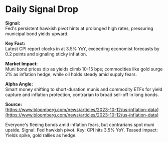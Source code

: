 # Daily Signal Drop

**Signal:**  
Fed's persistent hawkish pivot hints at prolonged high rates, pressuring municipal bond yields upward.

**Key Fact:**  
Latest CPI report clocks in at 3.5% YoY, exceeding economist forecasts by 0.2 points and signaling sticky inflation.

**Market Impact:**  
Muni bond prices dip as yields climb 10-15 bps; commodities like gold surge 2% as inflation hedge, while oil holds steady amid supply fears.

**Alpha Angle:**  
Smart money shifting to short-duration munis and commodity ETFs for yield capture and inflation protection, contrarian to broad sell-off in long bonds.

**Source:**  
[https://www.bloomberg.com/news/articles/2023-10-12/us-inflation-data](https://www.bloomberg.com/news/articles/2023-10-12/us-inflation-data)

Everyone's fleeing bonds amid inflation fears, but contrarians spot muni upside. Signal: Fed hawkish pivot. Key: CPI hits 3.5% YoY. Teased impact: Yields spike, gold rallies as hedge.